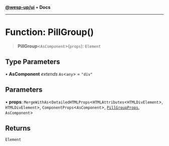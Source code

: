 [**@wesp-up/ui**](../README.md) • **Docs**

***

# Function: PillGroup()

> **PillGroup**\<`AsComponent`\>(`props`): `Element`

## Type Parameters

• **AsComponent** *extends* `As`\<`any`\> = `"div"`

## Parameters

• **props**: `MergeWithAs`\<`DetailedHTMLProps`\<`HTMLAttributes`\<`HTMLDivElement`\>, `HTMLDivElement`\>, `ComponentProps`\<`AsComponent`\>, [`PillGroupProps`](../interfaces/PillGroupProps.md), `AsComponent`\>

## Returns

`Element`
